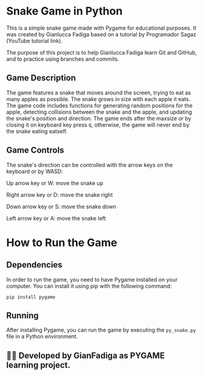 # Snake Game in Python
This is a simple snake game made with Pygame for educational purposes. It was created by Gianlucca Fadiga based on a tutorial by Programador Sagaz (YouTube tutorial link).

The purpose of this project is to help Gianlucca Fadiga learn Git and GitHub, and to practice using branches and commits.

## Game Description
The game features a snake that moves around the screen, trying to eat as many apples as possible. The snake grows in size with each apple it eats. The game code includes functions for generating random positions for the apple, detecting collisions between the snake and the apple, and updating the snake's position and direction.
The game ends after the maxsize or by closing it on keyboard key press `Q`, otherwise, the game will never end by the snake eating eatself.

## Game Controls
The snake's direction can be controlled with the arrow keys on the keyboard or by WASD:

Up arrow key or W: move the snake up


Right arrow key or D: move the snake right


Down arrow key or S: move the snake down


Left arrow key or A: move the snake left

# How to Run the Game

## Dependencies
In order to run the game, you need to have Pygame installed on your computer. You can install it using pip with the following command:

`pip install pygame`

## Running
After installing Pygame, you can run the game by executing the `py_snake.py` file in a Python environment.

## 👨‍💻 Developed by GianFadiga as PYGAME learning project.

